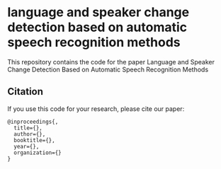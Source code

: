 # language and speaker change detection based on automatic speech recognition methods

This repository contains the code for the paper Language and Speaker Change Detection Based on Automatic Speech Recognition Methods


## Citation

If you use this code for your research, please cite our paper:

```
@inproceedings{,
  title={},
  author={},
  booktitle={},
  year={},
  organization={}
}
```
